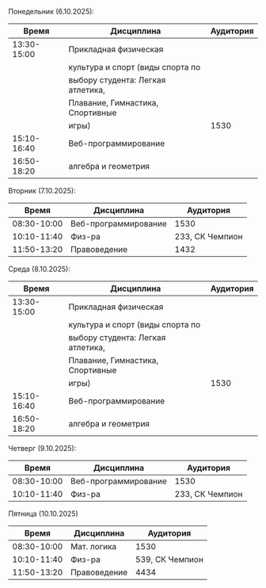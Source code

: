  Понедельник (6.10.2025):
    
| Время       | Дисциплина                         | Аудитория |
| ----------- | ---------------------------------- | --------- |
| 13:30-15:00 | Прикладная физическая              |           |
|             | культура и спорт (виды спорта по   |           |
|             | выбору студента: Легкая атлетика,  |           |
|             | Плавание, Гимнастика, Спортивные   |           |
|             | игры) | 1530                       |           |
| 15:10-16:40 | Веб-программирование               |           |
| 16:50-18:20 | алгебра и геометрия                |           |


Вторник (7.10.2025):

| Время       | Дисциплина           | Аудитория            |
| ----------- | -------------------- | -------------------- |
| 08:30-10:00 | Веб-программирование | 1530                 |
| 10:10-11:40 | Физ-ра               | 233, СК Чемпион      |
| 11:50-13:20 | Правоведение         | 1432                 | 



 Среда (8.10.2025):
    
| Время       | Дисциплина                         | Аудитория |
| ----------- | ---------------------------------- | --------- |
| 13:30-15:00 | Прикладная физическая              |           |
|             | культура и спорт (виды спорта по   |           |
|             | выбору студента: Легкая атлетика,  |           |
|             | Плавание, Гимнастика, Спортивные   |           |
|             | игры) | 1530                       |           |
| 15:10-16:40 | Веб-программирование               |           |
| 16:50-18:20 | алгебра и геометрия                |           |


    
Четверг (9.10.2025):

| Время       | Дисциплина           | Аудитория            |
| ----------- | -------------------- | -------------------- |
| 08:30-10:00 | Веб-программирование | 1530                 |
| 10:10-11:40 | Физ-ра               | 233, СК Чемпион      || 10:10-11:40 | Физ-ра               | 233, СК Чемпион      |



Пятница (10.10.2025)

| Время       | Дисциплина           | Аудитория            |
| ----------- | -------------------- | -------------------- |
| 08:30-10:00 | Мат. логика          | 1530                 |
| 10:10-11:40 | Физ-ра               | 539, СК Чемпион      |
| 11:50-13:20 | Правоведение         | 4434                 | 